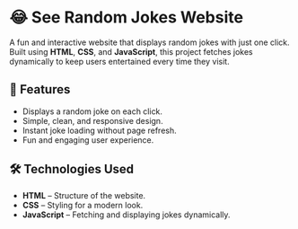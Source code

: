 # 😂 See Random Jokes Website

A fun and interactive website that displays random jokes with just one click. Built using **HTML**, **CSS**, and **JavaScript**, this project fetches jokes dynamically to keep users entertained every time they visit.

## 🚀 Features
- Displays a random joke on each click.
- Simple, clean, and responsive design.
- Instant joke loading without page refresh.
- Fun and engaging user experience.

## 🛠️ Technologies Used
- **HTML** – Structure of the website.
- **CSS** – Styling for a modern look.
- **JavaScript** – Fetching and displaying jokes dynamically.
